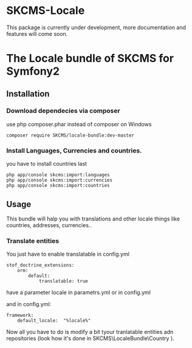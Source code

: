 SKCMS-Locale
==========

This package is currently under development, more documentation and features will come soon.


# The Locale bundle of SKCMS for Symfony2

## Installation

### Download dependecies via composer
use php composer.phar instead of composer on Windows
```
composer require SKCMS/locale-bundle:dev-master
```
### Install Languages, Currencies and countries.
you have to install countries last
```
php app/console skcms:import:languages
php app/console skcms:import:currencies
php app/console skcms:import:countries
```


## Usage

This bundle will halp you with translations and other locale things like countries, addresses, currencies..

### Translate entities
You just have to enable translatable in config.yml 
```
stof_doctrine_extensions:
    orm:
        default:
            translatable: true
```
have a parameter locale in parametrs.yml or in config.yml

and in config.yml:
```
framework:
    default_locale:  "%locale%"

```

Now all you have to do is modify a bit tyour tranlatable entities adn repositories (look how it's done in SKCMS\LocaleBundle\Country ). 

